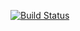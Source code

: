 [![Build Status](https://travis-ci.com/LongDarragh/sem.svg?branch=master)](https://travis-ci.com/LongDarragh/sem)
